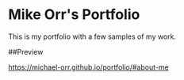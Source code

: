 # Mike Orr's Portfolio

This is my portfolio with a few samples of my work.


##Preview

https://michael-orr.github.io/portfolio/#about-me


